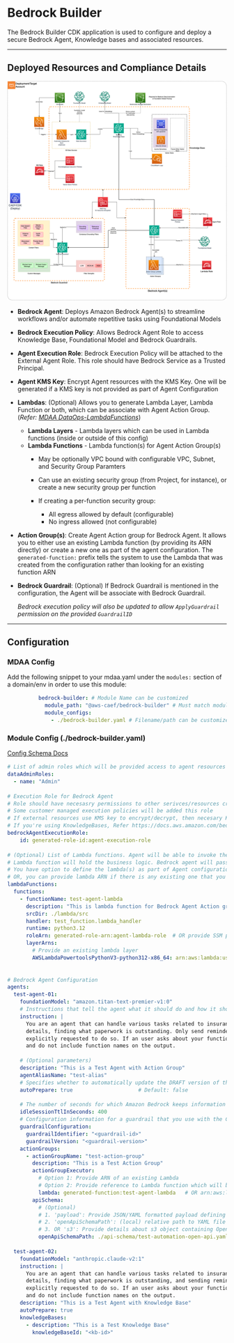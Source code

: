 # Bedrock Builder

The Bedrock Builder CDK application is used to configure and deploy a secure Bedrock Agent, Knowledge bases and associated resources.

***

## Deployed Resources and Compliance Details

![bedrock-builder](../../../constructs/L3/ai/bedrock-builder-l3-construct/docs/bedrock-builder.png)

* **Bedrock Agent**: Deploys Amazon Bedrock Agent(s) to streamline workflows and/or automate repetitive tasks using Foundational Models
* **Bedrock Execution Policy**: Allows Bedrock Agent Role to access Knowledge Base, Foundational Model and Bedrock Guardrails.
* **Agent Execution Role**: Bedrock Execution Policy will be attached to the External Agent Role. This role should have Bedrock Service as a Trusted Principal. 
* **Agent KMS Key**: Encrypt Agent resources with the KMS Key. One will be generated if a KMS key is not provided as part of Agent Configuration
* **Lambdas**: (Optional) Allows you to generate Lambda Layer, Lambda Function or both, which can be associate with Agent Action Group. (*Refer: [MDAA DataOps-LambdaFunctions](../../dataops/dataops-lambda-app/README.md)*)
  * **Lambda Layers** - Lambda layers which can be used in Lambda functions (inside or outside of this config)
  * **Lambda Functions** - Lambda function(s) for Agent Action Group(s)
    * May be optionally VPC bound with configurable VPC, Subnet, and Security Group Paramters

    * Can use an existing security group (from Project, for instance), or create a new security group per function
    * If creating a per-function security group:

      * All egress allowed by default (configurable)
      * No ingress allowed (not configurable)
* **Action Group(s)**: Create Agent Action group for Bedrock Agent. It allows you to either use an existing Lambda function (by providing its ARN directly) or create a new one as part of the agent configuration. The `generated-function:` prefix tells the system to use the Lambda that was created from the configuration rather than looking for an existing function ARN

* **Bedrock Guardrail**: (Optional) If Bedrock Guardrail is mentioned in the configuration, the Agent will be associate with Bedrock Guardrail. 
  
  *Bedrock execution policy will also be updated to allow `ApplyGuardrail` permission on the provided `GuardrailID`*



***

## Configuration

### MDAA Config

Add the following snippet to your mdaa.yaml under the `modules:` section of a domain/env in order to use this module:

```yaml
          bedrock-builder: # Module Name can be customized
            module_path: "@aws-caef/bedrock-builder" # Must match module NPM package name
            module_configs:
              - ./bedrock-builder.yaml # Filename/path can be customized
```

### Module Config (./bedrock-builder.yaml)

[Config Schema Docs](SCHEMA.md)

```yaml
# List of admin roles which will be provided access to agent resources (like KMS/Bucket)
dataAdminRoles:
  - name: "Admin"

# Execution Role for Bedrock Agent
# Role should have necesasry permissions to other serivces/resources created outside of Agent Configuration
# Some customer managed execution policies will be added this role
# If external resources use KMS key to encrypt/decrypt, then necesary KMS key permissions should be provided to this role
# If you're using KnowledgeBases, Refer https://docs.aws.amazon.com/bedrock/latest/userguide/kb-permissions.html
bedrockAgentExecutionRole: 
    id: generated-role-id:agent-execution-role

# (Optional) List of Lambda functions. Agent will be able to invoke these functions based on the action group(s)
# Lambda function will hold the business logic. Bedrock agent will pass necessary parameters
# You have option to define the lambda(s) as part of Agent configuration, where these functions will be deployed before creating the Agent action groups.
# OR, you can provide lambda ARN if there is any existing one that you'd like the action group to use. 
lambdaFunctions:
  functions:
    - functionName: test-agent-lambda
      description: "This is lambda function for Bedrock Agent Action group: test-agent/test-action-group"
      srcDir: ./lambda/src
      handler: test_function.lambda_handler
      runtime: python3.12
      roleArn: generated-role-arn:agent-lambda-role  # OR provide SSM parameter like "ssm:/path/to/agent-lambda-role/arn"
      layerArns:
        # Provide an existing lambda layer
        AWSLambdaPowertoolsPythonV3-python312-x86_64: arn:aws:lambda:us-east-1:{{account}}:layer:AWSLambdaPowertoolsPythonV3-python312-x86_64:3


# Bedrock Agent Configuration
agents:
  test-agent-01:
    foundationModel: "amazon.titan-text-premier-v1:0"
    # Instructions that tell the agent what it should do and how it should interact with users
    instruction: |
      You are an agent that can handle various tasks related to insurance claims, including looking up claim 
      details, finding what paperwork is outstanding. Only send reminders if you have been 
      explicitly requested to do so. If an user asks about your functionality, provide guidance in natural language 
      and do not include function names on the output.

    # (Optional parameters)
    description: "This is a Test Agent with Action Group"
    agentAliasName: "test-alias"
    # Specifies whether to automatically update the DRAFT version of the agent after making changes to the agent
    autoPrepare: true                     # Default: false
    
    # The number of seconds for which Amazon Bedrock keeps information about a user's conversation with the agent
    idleSessionTtlInSeconds: 400
    # Configuration information for a guardrail that you use with the Converse operation
    guardrailConfiguration:
      guardrailIdentifier: "<guardrail-id>"
      guardrailVersion: "<guardrail-version>"
    actionGroups:
      - actionGroupName: "test-action-group"
        description: "This is a Test Action Group"
        actionGroupExecutor:
          # Option 1: Provide ARN of an existing Lambda
          # Option 2: Provide reference to Lambda function which will be generated via Configuration. refer them by generatedFunction:<function-name>
          lambda: generated-function:test-agent-lambda   # OR arn:aws:lambda:{{region}}:{{account}}:function:existing-lambda-function
        apiSchema: 
          # (Optional) 
          # 1. 'payload': Provide JSON/YAML formatted payload defining the OpenAPI schema for Action Group
          # 2. 'openApiSchemaPath': (local) relative path to YAML file
          # 3. OR 's3': Provide details about s3 object containing OpenAPI schema for Action Group
          openApiSchemaPath: ./api-schema/test-automation-open-api.yaml

  test-agent-02:
    foundationModel: "anthropic.claude-v2:1"
    instruction: |
      You are an agent that can handle various tasks related to insurance claims, including looking up claim 
      details, finding what paperwork is outstanding, and sending reminders. Only send reminders if you have been 
      explicitly requested to do so. If an user asks about your functionality, provide guidance in natural language 
      and do not include function names on the output.
    description: "This is a Test Agent with Knowledge Base"
    autoPrepare: true                     
    knowledgeBases:
      - description: "This is a Test Knowledge Base"
        knowledgeBaseId: "<kb-id>"        
```
